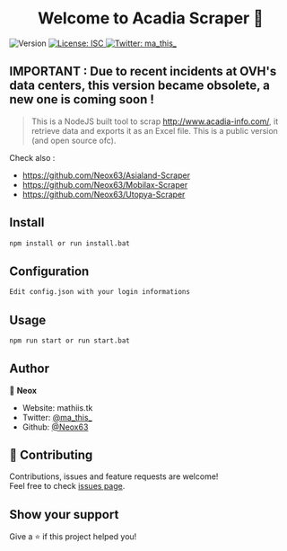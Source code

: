 <h1 align="center">Welcome to Acadia Scraper 👋</h1>
<p>
  <img alt="Version" src="https://img.shields.io/badge/version-1.0.0-blue.svg?cacheSeconds=2592000" />
  <a href="#" target="_blank">
    <img alt="License: ISC" src="https://img.shields.io/badge/License-ISC-yellow.svg" />
  </a>
  <a href="https://twitter.com/ma_this_" target="_blank">
    <img alt="Twitter: ma_this_" src="https://img.shields.io/twitter/follow/ma_this_.svg?style=social" />
  </a>
</p>

## IMPORTANT : Due to recent incidents at OVH's data centers, this version became obsolete, a new one is coming soon !

> This is a NodeJS built tool to scrap http://www.acadia-info.com/, it retrieve data and exports it as an Excel file. This is a public version (and open source ofc).

Check also : 

- https://github.com/Neox63/Asialand-Scraper
- https://github.com/Neox63/Mobilax-Scraper
- https://github.com/Neox63/Utopya-Scraper
## Install

```sh
npm install or run install.bat
```

## Configuration

```sh
Edit config.json with your login informations
```

## Usage

```sh
npm run start or run start.bat
```

## Author

👤 **Neox**

* Website: mathiis.tk
* Twitter: [@ma\_this\_](https://twitter.com/ma_this_)
* Github: [@Neox63](https://github.com/Neox63)

## 🤝 Contributing

Contributions, issues and feature requests are welcome!<br />Feel free to check [issues page](https://github.com/Neox63/Acadia-Scraper/issues). 

## Show your support

Give a ⭐️ if this project helped you!

